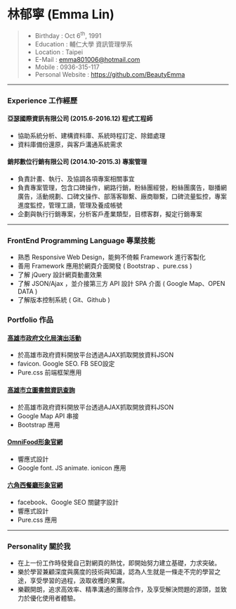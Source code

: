 # 林郁寧 (Emma Lin)

 > - Birthday : Oct 6<sup>th</sup>, 1991
 > - Education : 輔仁大學 資訊管理學系
 > - Location : Taipei
 > - E-Mail : emma801006@hotmail.com
 > - Mobile : 0936-315-117
 > - Personal Website : https://github.com/BeautyEmma

---
### Experience 工作經歷

#### 亞瑟國際資訊有限公司 (2015.6-2016.12) 程式工程師
 - 協助系統分析、建構資料庫、系統時程訂定、除錯處理
 - 資料庫備份還原，與客戶溝通系統需求
 
#### 銷邦數位行銷有限公司 (2014.10-2015.3) 專案管理
 - 負責計畫、執行、及協調各項專案相關事宜
 - 負責專案管理，包含口碑操作，網路行銷，粉絲團經營，粉絲團廣告，聯播網廣告，活動規劃、口碑文操作、部落客聯繫、廠商聯繫，口碑流量監控，專案進度監控，管理工讀，管理及養成帳號
 - 企劃與執行行銷專案，分析客戶產業類型，目標客群，擬定行銷專案


---
### FrontEnd Programming Language 專業技能
 - 熟悉 Responsive Web Design，能夠不倚賴 Framework 進行客製化
 - 善用 Framework 應用於網頁介面開發 ( Bootstrap 、pure.css )
 - 了解 jQuery 設計網頁動畫效果
 - 了解 JSON/Ajax ，並介接第三方 API 設計 SPA 介面 ( Google Map、OPEN DATA )
 - 了解版本控制系統 ( Git、Github )


### Portfolio 作品

#### [高雄市政府文化局演出活動](https://beautyemma.github.io/hexschool_ajax/)
 - 於高雄市政府資料開放平台透過AJAX抓取開放資料JSON
 - favicon. Google SEO. FB SEO設定
 - Pure.css 前端框架應用

#### [高雄市立圖書館資訊查詢](http://emma2.tone.com.tw/)
 - 於高雄市政府資料開放平台透過AJAX抓取開放資料JSON
 - Google Map API 串接
 - Bootstrap 應用

#### [OmniFood形象官網](http://emma.tone.com.tw/)
 - 響應式設計
 - Google font. JS animate. ionicon 應用
  
#### [六角西餐廳形象官網](https://beautyemma.github.io/hexschool_final/)
 - facebook、Google SEO 關鍵字設計
 - 響應式設計
 - Pure.css 應用

---
### Personality 關於我
 - 在上一份工作時發覺自己對網頁的熱忱，即開始努力建立基礎，力求突破。
 - 樂於學習兼顧深度與廣度的技術與知識，認為人生就是一條走不完的學習之途，享受學習的過程，汲取收穫的果實。
 - 樂觀開朗，追求高效率、精準溝通的團隊合作，及享受解決問題的源頭，並致力於優化使用者體驗。
 
